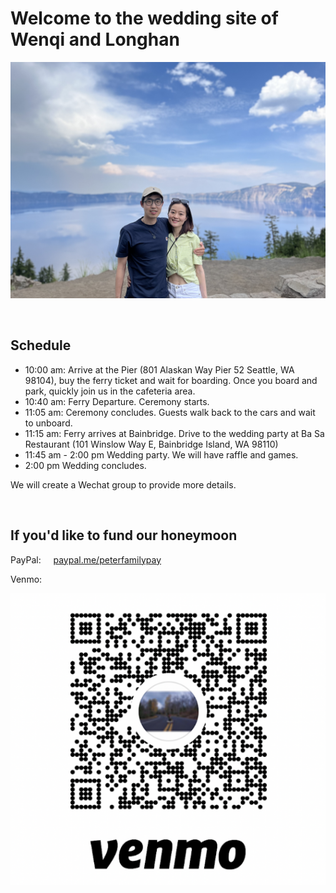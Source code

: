# Welcome to the wedding site of Wenqi and Longhan
![](/assets/images/photo_together.png)

<br/>

## Schedule
* 10:00 am: Arrive at the Pier (801 Alaskan Way Pier 52
Seattle, WA 98104), buy the ferry ticket and wait for boarding. Once you board and park, quickly join us in the cafeteria area.
* 10:40 am: Ferry Departure. Ceremony starts.
* 11:05 am: Ceremony concludes. Guests walk back to the cars and wait to unboard.
* 11:15 am: Ferry arrives at Bainbridge. Drive to the wedding party at Ba Sa Restaurant (101 Winslow Way E, Bainbridge Island, WA 98110)
* 11:45 am - 2:00 pm Wedding party. We will have raffle and games.
* 2:00 pm Wedding concludes.

We will create a Wechat group to provide more details.

<br/>

## If you'd like to fund our honeymoon

PayPal:
&nbsp; &nbsp;
[paypal.me/peterfamilypay](paypal.me/peterfamilypay/) 
&nbsp; &nbsp;
&nbsp; &nbsp;

Venmo:
&nbsp; &nbsp;

<img alt="Light" src="./assets/images/venmo_payment.png">


